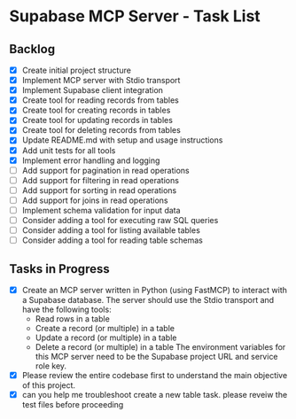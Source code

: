 # Supabase MCP Server - Task List

## Backlog
- [x] Create initial project structure
- [x] Implement MCP server with Stdio transport
- [x] Implement Supabase client integration
- [x] Create tool for reading records from tables
- [x] Create tool for creating records in tables
- [x] Create tool for updating records in tables
- [x] Create tool for deleting records from tables
- [x] Update README.md with setup and usage instructions
- [x] Add unit tests for all tools
- [x] Implement error handling and logging
- [ ] Add support for pagination in read operations
- [ ] Add support for filtering in read operations
- [ ] Add support for sorting in read operations
- [ ] Add support for joins in read operations
- [ ] Implement schema validation for input data
- [ ] Consider adding a tool for executing raw SQL queries
- [ ] Consider adding a tool for listing available tables
- [ ] Consider adding a tool for reading table schemas

## Tasks in Progress
- [x] Create an MCP server written in Python (using FastMCP) to interact with a Supabase database. The server should use the Stdio transport and have the following tools:
    - Read rows in a table
    - Create a record (or multiple) in a table
    - Update a record (or multiple) in a table
    - Delete a record (or multiple) in a table
    The environment variables for this MCP server need to be the Supabase project URL and service role key.
- [x] Please review the entire codebase first to understand the main objective of this project.
- [x] can you help me troubleshoot create a new table task. please reveiw the test files before proceeding
